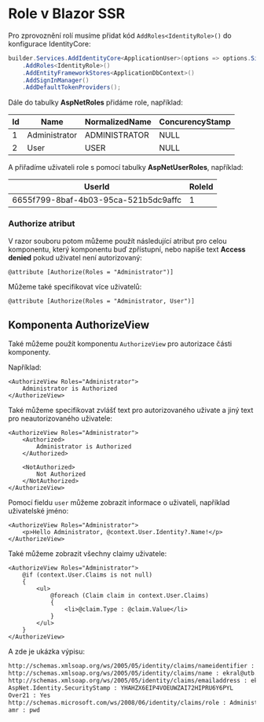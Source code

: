 # Role v Blazor SSR

Pro zprovoznění rolí musíme přidat kód ```AddRoles<IdentityRole>()``` do konfigurace IdentityCore:

```csharp
builder.Services.AddIdentityCore<ApplicationUser>(options => options.SignIn.RequireConfirmedAccount = true)
    .AddRoles<IdentityRole>()
    .AddEntityFrameworkStores<ApplicationDbContext>()
    .AddSignInManager()
    .AddDefaultTokenProviders();
```

Dále do tabulky **AspNetRoles** přidáme role, například:

| Id | Name         | NormalizedName | ConcurencyStamp |
|----|--------------|----------------|-----------------|
| 1  |Administrator | ADMINISTRATOR  | NULL            |
| 2  |User          | USER           | NULL            |


A přiřadíme uživateli role s pomocí tabulky **AspNetUserRoles**, například:

| UserId                               | RoleId | 
|--------------------------------------|--------|
| 6655f799-8baf-4b03-95ca-521b5dc9affc | 1      |

### Authorize atribut

V razor souboru potom můžeme použít následující atribut pro celou komponentu, který komponentu buď zpřístupní, nebo napíše text **Access denied** pokud uživatel není autorizovaný:

 ```@attribute [Authorize(Roles = "Administrator")]``` 

Můžeme také specifikovat více uživatelů:

 ```@attribute [Authorize(Roles = "Administrator, User")]``` 

## Komponenta AuthorizeView

Také můžeme použít komponentu ```AuthorizeView``` pro autorizace části komponenty.

Například:

```razor
<AuthorizeView Roles="Administrator">
    Administrator is Authorized
</AuthorizeView>
```

Také můžeme specifikovat zvlášť text pro autorizovaného uživate a jiný text pro neautorizovaného uživatele:

```razor
<AuthorizeView Roles="Administrator">
    <Authorized>
        Administrator is Authorized
    </Authorized>

    <NotAuthorized>
        Not Authorized
    </NotAuthorized>
</AuthorizeView>
```

Pomocí fieldu ```user``` můžeme zobrazit informace o uživateli, například uživatelské jméno:

```razor
<AuthorizeView Roles="Administrator">
    <p>Hello Administrator, @context.User.Identity?.Name!</p>
</AuthorizeView>
```

Také můžeme zobrazit všechny claimy uživatele:

```razor
<AuthorizeView Roles="Administrator">
    @if (context.User.Claims is not null)
    {
        <ul>
            @foreach (Claim claim in context.User.Claims)
            {
                <li>@claim.Type : @claim.Value</li>
            }
        </ul>
    }
</AuthorizeView>
```

A zde je ukázka výpisu:

```html
http://schemas.xmlsoap.org/ws/2005/05/identity/claims/nameidentifier : 6655f799-8baf-4b03-95ca-521b5dc9affc
http://schemas.xmlsoap.org/ws/2005/05/identity/claims/name : ekral@utb.cz
http://schemas.xmlsoap.org/ws/2005/05/identity/claims/emailaddress : ekral@utb.cz
AspNet.Identity.SecurityStamp : YHAHZX6EIP4VOEUWZAI72HIPRU6Y6PYL
Over21 : Yes
http://schemas.microsoft.com/ws/2008/06/identity/claims/role : Administrator
amr : pwd
```